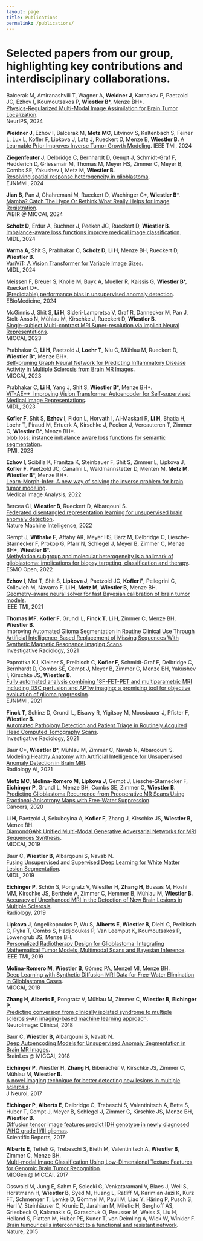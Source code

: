 ```yaml
---
layout: page
title: Publications
permalink: /publications/
---
```


# Selected papers from our group, highlighting key contributions and interdisciplinary collaborations.  

Balcerak M, Amiranashvili T, Wagner A, **Weidner J**, Karnakov P, Paetzold JC, Ezhov I, Koumoutsakos P, **Wiestler B**\*, Menze BH*.  
[Physics-Regularized Multi-Modal Image Assimilation for Brain Tumor Localization](https://neurips.cc/virtual/2024/poster/94680).  
NeurIPS, 2024

**Weidner J**, Ezhov I, Balcerak M, **Metz MC**, Litvinov S, Kaltenbach S, Feiner L, Lux L, Kofler F, Lipkova J, Latz J, Rueckert D, Menze B, **Wiestler B.**
[A Learnable Prior Improves Inverse Tumor Growth Modeling](https://ieeexplore.ieee.org/document/10748406).
IEEE TMI, 2024

**Ziegenfeuter J**, Delbridge C, Bernhardt D, Gempt J, Schmidt-Graf F, Hedderich D, Griessmair M, Thomas M, Meyer HS, Zimmer C, Meyer B, Combs SE, Yakushev I, Metz M, **Wiestler B**.  
[Resolving spatial response heterogeneity in glioblastoma](https://link.springer.com/article/10.1007/s00259-024-06782-y).  
EJNMMI, 2024

**Jian B**, Pan J, Ghahremani M, Rueckert D, Wachinger C\*, **Wiestler B**\*.  
[Mamba? Catch The Hype Or Rethink What Really Helps for Image Registration](https://link.springer.com/chapter/10.1007/978-3-031-73480-9_7).  
WBIR @ MICCAI, 2024

**Scholz D**, Erdur A, Buchner J, Peeken JC, Rueckert D, **Wiestler B**.  
[Imbalance-aware loss functions improve medical image classification](https://openreview.net/forum?id=5Oiqw76ube).  
MIDL, 2024

**Varma A**, Shit S, Prabhakar C, **Scholz D**, **Li H**, Menze BH, Rueckert D, **Wiestler B**.  
[VariViT: A Vision Transformer for Variable Image Sizes](https://openreview.net/forum?id=uoRbMNoZ7w).  
MIDL, 2024 

Meissen F, Breuer S, Knolle M, Buyx A, Mueller R, Kaissis G, **Wiestler B**\*, Rueckert D\*.  
[(Predictable) performance bias in unsupervised anomaly detection](https://pubmed.ncbi.nlm.nih.gov/38335791/).  
EBioMedicine, 2024

McGinnis J, Shit S, **Li H**, Sideri-Lampretsa V, Graf R, Dannecker M, Pan J, Stolt-Ansó N, Mühlau M, Kirschke J, Rueckert D, **Wiestler B**.  
[Single-subject Multi-contrast MRI Super-resolution via Implicit Neural Representations](https://link.springer.com/chapter/10.1007/978-3-031-43993-3_17).  
MICCAI, 2023

Prabhakar C, **Li H**, Paetzold J, **Loehr T**, Niu C, Mühlau M, Rueckert D, **Wiestler B**\*, Menze BH\*.  
[Self-pruning Graph Neural Network for Predicting Inflammatory Disease Activity in Multiple Sclerosis from Brain MR Images](https://link.springer.com/chapter/10.1007/978-3-031-43993-3_22).  
MICCAI, 2023

Prabhakar C, **Li H**, Yang J, Shit S, **Wiestler B**\*, Menze BH\*.  
[ViT-AE++: Improving Vision Transformer Autoencoder for Self-supervised Medical Image Representations](https://openreview.net/forum?id=2Aoi0VKPOWT).  
MIDL, 2023

**Kofler F**, Shit S, **Ezhov I**, Fidon L, Horvath I, Al-Maskari R, **Li H**, Bhatia H, Loehr T, Piraud M, Ertuerk A, Kirschke J, Peeken J, Vercauteren T, Zimmer C, **Wiestler B**\*, Menze BH\*.  
[blob loss: instance imbalance aware loss functions for semantic segmentation](https://arxiv.org/abs/2205.08209).  
IPMI, 2023

**Ezhov I**, Scibilia K, Franitza K, Steinbauer F, Shit S, Zimmer L, Lipkova J, **Kofler F**, Paetzold JC, Canalini L, Waldmannstetter D, Menten M, **Metz M**, **Wiestler B**\*, Menze BH\*.  
[Learn-Morph-Infer: A new way of solving the inverse problem for brain tumor modeling](https://pubmed.ncbi.nlm.nih.gov/36395623/).  
Medical Image Analysis, 2022

Bercea CI, **Wiestler B**, Rueckert D, Albarqouni S.  
[Federated disentangled representation learning for unsupervised brain anomaly detection](https://www.nature.com/articles/s42256-022-00515-2).  
Nature Machine Intelligence, 2022

Gempt J, **Withake F**, Aftahy AK, Meyer HS, Barz M, Delbridge C, Liesche-Starnecker F, Prokop G, Pfarr N, Schlegel J, Meyer B, Zimmer C, Menze BH\*, **Wiestler B**\*.  
[Methylation subgroup and molecular heterogeneity is a hallmark of glioblastoma: implications for biopsy targeting, classification and therapy](https://pubmed.ncbi.nlm.nih.gov/36055049/).  
ESMO Open, 2022

**Ezhov I**, Mot T, Shit S, **Lipkova J**, Paetzold JC, **Kofler F**, Pellegrini C, Kollovieh M, Navarro F, **Li H**, **Metz M**, **Wiestler B**, Menze BH.  
[Geometry-aware neural solver for fast Bayesian calibration of brain tumor models](https://pubmed.ncbi.nlm.nih.gov/34928790/).  
IEEE TMI, 2021

**Thomas MF**, **Kofler F**, Grundl L, **Finck T**, **Li H**, Zimmer C, Menze BH, **Wiestler B**.  
[Improving Automated Glioma Segmentation in Routine Clinical Use Through Artificial Intelligence-Based Replacement of Missing Sequences With Synthetic Magnetic Resonance Imaging Scans](https://pubmed.ncbi.nlm.nih.gov/34652289/).  
Investigative Radiology, 2021

Paprottka KJ, Kleiner S, Preibisch C, **Kofler F**, Schmidt-Graf F, Delbridge C, Bernhardt D, Combs SE, Gempt J, Meyer B, Zimmer C, Menze BH, Yakushev I, Kirschke JS, **Wiestler B**.  
[Fully automated analysis combining 18F-FET-PET and multiparametric MRI including DSC perfusion and APTw imaging: a promising tool for objective evaluation of glioma progression](https://pubmed.ncbi.nlm.nih.gov/34173008/).  
EJNMMI, 2021

**Finck T**, Schinz D, Grundl L, Eisawy R, Yigitsoy M, Moosbauer J, Pfister F, **Wiestler B**.  
[Automated Pathology Detection and Patient Triage in Routinely Acquired Head Computed Tomography Scans](https://pubmed.ncbi.nlm.nih.gov/33813571/).  
Investigative Radiology, 2021

Baur C\*, **Wiestler B**\*, Mühlau M, Zimmer C, Navab N, Albarqouni S.  
[Modeling Healthy Anatomy with Artificial Intelligence for Unsupervised Anomaly Detection in Brain MRI](https://pubmed.ncbi.nlm.nih.gov/34136814/).  
Radiology AI, 2021

**Metz MC**, **Molina-Romero M**, **Lipkova J**, Gempt J, Liesche-Starnecker F, **Eichinger P**, Grundl L, Menze BH, Combs SE, Zimmer C, **Wiestler B**.  
[Predicting Glioblastoma Recurrence from Preoperative MR Scans Using Fractional-Anisotropy Maps with Free-Water Suppression](https://pubmed.ncbi.nlm.nih.gov/32204544/).  
Cancers, 2020

**Li H**, Paetzold J, Sekuboyina A, **Kofler F**, Zhang J, Kirschke JS, **Wiestler B**, Menze BH.  
[DiamondGAN: Unified Multi-Modal Generative Adversarial Networks for MRI Sequences Synthesis](https://arxiv.org/abs/1904.12894).  
MICCAI, 2019

Baur C, **Wiestler B**, Albarqouni S, Navab N.  
[Fusing Unsupervised and Supervised Deep Learning for White Matter Lesion Segmentation](http://proceedings.mlr.press/v102/baur19a.html).  
MIDL, 2019

**Eichinger P**, Schön S, Pongratz V, Wiestler H, **Zhang H**, Bussas M, Hoshi MM, Kirschke JS, Berthele A, Zimmer C, Hemmer B, Mühlau M, **Wiestler B**.  
[Accuracy of Unenhanced MRI in the Detection of New Brain Lesions in Multiple Sclerosis](https://www.ncbi.nlm.nih.gov/pubmed/30860448).  
Radiology, 2019

**Lipkova J**, Angelikopoulos P, Wu S, **Alberts E**, **Wiestler B**, Diehl C, Preibisch C, Pyka T, Combs S, Hadjidoukas P, Van Leemput K, Koumoutsakos P, Lowengrub JS, Menze BH.  
[Personalized Radiotherapy Design for Glioblastoma: Integrating Mathematical Tumor Models, Multimodal Scans and Bayesian Inference](https://ieeexplore.ieee.org/document/8654016).  
IEEE TMI, 2019

**Molina-Romero M**, **Wiestler B**, Gómez PA, Menzel MI, Menze BH.  
[Deep Learning with Synthetic Diffusion MRI Data for Free-Water Elimination in Glioblastoma Cases](https://link.springer.com/chapter/10.1007/978-3-030-00931-1_12).  
MICCAI, 2018

**Zhang H**, **Alberts E**, Pongratz V, Mühlau M, Zimmer C, **Wiestler B**, **Eichinger P**.  
[Predicting conversion from clinically isolated syndrome to multiple sclerosis–An imaging-based machine learning approach](https://www.sciencedirect.com/science/article/pii/S2213158218303413).  
NeuroImage: Clinical, 2018

Baur C, **Wiestler B**, Albarqouni S, Navab N.  
[Deep Autoencoding Models for Unsupervised Anomaly Segmentation in Brain MR Images](https://link.springer.com/chapter/10.1007/978-3-030-11723-8_16).  
BrainLes @ MICCAI, 2018

**Eichinger P**, Wiestler H, **Zhang H**, Biberacher V, Kirschke JS, Zimmer C, Mühlau M, **Wiestler B**.  
[A novel imaging technique for better detecting new lesions in multiple sclerosis](https://www.ncbi.nlm.nih.gov/pubmed/28756606).  
J Neurol, 2017

**Eichinger P**, **Alberts E**, Delbridge C, Trebeschi S, Valentinitsch A, Bette S, Huber T, Gempt J, Meyer B, Schlegel J, Zimmer C, Kirschke JS, Menze BH, **Wiestler B**.  
[Diffusion tensor image features predict IDH genotype in newly diagnosed WHO grade II/III gliomas](https://www.nature.com/articles/s41598-017-13679-4).  
Scientific Reports, 2017

**Alberts E**, Tetteh G, Trebeschi S, Bieth M, Valentinitsch A, **Wiestler B**, Zimmer C, Menze BH.  
[Multi-modal Image Classification Using Low-Dimensional Texture Features for Genomic Brain Tumor Recognition](https://link.springer.com/chapter/10.1007/978-3-319-67675-3_18).  
MICGen @ MICCAI, 2017

Osswald M, Jung E, Sahm F, Solecki G, Venkataramani V, Blaes J, Weil S, Horstmann H, **Wiestler B**, Syed M, Huang L, Ratliff M, Karimian Jazi K, Kurz FT, Schmenger T, Lemke D, Gömmel M, Pauli M, Liao Y, Häring P, Pusch S, Herl V, Steinhäuser C, Krunic D, Jarahian M, Miletic H, Berghoff AS, Griesbeck O, Kalamakis G, Garaschuk O, Preusser M, Weiss S, Liu H, Heiland S, Platten M, Huber PE, Kuner T, von Deimling A, Wick W, Winkler F.  
[Brain tumour cells interconnect to a functional and resistant network](https://www.ncbi.nlm.nih.gov/pubmed/26536111).  
Nature, 2015
